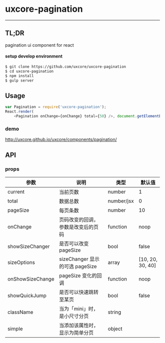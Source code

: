 # uxcore-pagination

---

## TL;DR

pagination ui component for react

#### setup develop environment

```sh
$ git clone https://github.com/uxcore/uxcore-pagination
$ cd uxcore-pagination
$ npm install
$ gulp server
```

## Usage

```js
var Pagination = require('uxcore-pagination');
React.render(
	<Pagination onChange={onChange} total={50} />, document.getElementById('target'));
```

### demo
http://uxcore.github.io/uxcore/components/pagination/

## API

### props

|参数|说明|类型|默认值|
|---|----|---|------|
|current|当前页数|number|1|
|total|数据总数|number/jsx|0|
|pageSize|每页条数|number|10|
|onChange|页码改变的回调，参数是改变后的页码|function|noop|
|showSizeChanger|是否可以改变 pageSize|bool|false|
|sizeOptions|sizeChanger 显示的可选 pageSize|array|[10, 20, 30, 40]|
|onShowSizeChange|pageSize 变化的回调|function|noop|
|showQuickJump|是否可以快速跳转至某页|bool|false|
|className|当为「mini」时，是小尺寸分页|string||
|simple|当添加该属性时，显示为简单分页|object||
